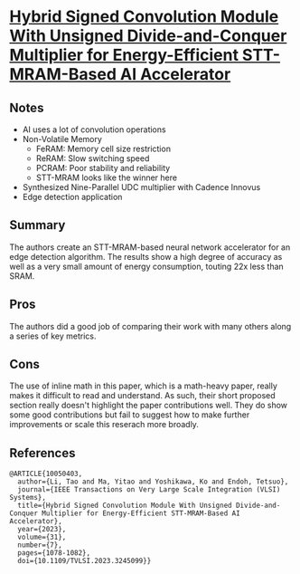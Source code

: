 # [Hybrid Signed Convolution Module With Unsigned Divide-and-Conquer Multiplier for Energy-Efficient STT-MRAM-Based AI Accelerator](https://ieeexplore.ieee.org/document/10050403)

## Notes
- AI uses a lot of convolution operations
- Non-Volatile Memory
    - FeRAM: Memory cell size restriction
    - ReRAM: Slow switching speed
    - PCRAM: Poor stability and reliability
    - STT-MRAM looks like the winner here
- Synthesized Nine-Parallel UDC multiplier with Cadence Innovus
- Edge detection application

## Summary
The authors create an STT-MRAM-based neural network accelerator for an edge detection algorithm. The results show a high degree of accuracy as well as a very small amount of energy consumption, touting 22x less than SRAM.

## Pros
The authors did a good job of comparing their work with many others along a series of key metrics.

## Cons
The use of inline math in this paper, which is a math-heavy paper, really makes it difficult to read and understand. As such, their short proposed section really doesn't highlight the paper contributions well. They do show some good contributions but fail to suggest how to make further improvements or scale this reserach more broadly.

## References

```
@ARTICLE{10050403,
  author={Li, Tao and Ma, Yitao and Yoshikawa, Ko and Endoh, Tetsuo},
  journal={IEEE Transactions on Very Large Scale Integration (VLSI) Systems}, 
  title={Hybrid Signed Convolution Module With Unsigned Divide-and-Conquer Multiplier for Energy-Efficient STT-MRAM-Based AI Accelerator}, 
  year={2023},
  volume={31},
  number={7},
  pages={1078-1082},
  doi={10.1109/TVLSI.2023.3245099}}
```
